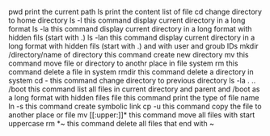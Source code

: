 pwd print the current path
ls print the content list of file
cd change directory to home directory
ls -l this command display current directory in a long format
ls -la this command display current directory in a long format with hidden fils (start with .)
ls -lan this command display current directory in a long format with hidden fils (start with .) and with user and groub IDs
mkdir /directory/name of directory this command create new directory
mv this command move file or directory to anothr place in file system
rm this command delete a file in system
rmdir this command delete a directory in system
cd - this command change directory to previous directory
ls -la . .. /boot this command list all files in current directory and parent and /boot as a long format with hidden files
file this command print the type of file name
ln -s this command create  symbolic link
cp -u this command copy the file to another place or file
mv [[:upper:]]* this command move all files with start uppercase
rm *~ this command delete all files that end with ~
